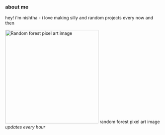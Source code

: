 ### about me

hey! i'm nishtha - i love making silly and random projects every now and then</p>

<!--forest-start-->
<img src="https://forest-api-c1xr.onrender.com/random-image?t={{timestamp}}" width="300px" alt="Random forest pixel art image"/>
<!--forest-end-->
random forest pixel art image <br>
<i>updates every hour</i>
</div>





